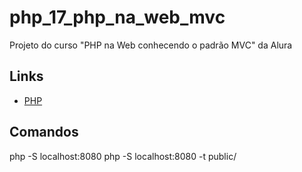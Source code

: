 # php_17_php_na_web_mvc

Projeto do curso "PHP na Web conhecendo o padrão MVC" da Alura

## Links

- [PHP](https://www.php.net/)

## Comandos

php -S localhost:8080
php -S localhost:8080 -t public/
